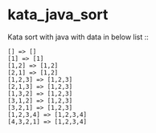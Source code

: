 kata_java_sort
==============

Kata sort with java with data in below list ::

```
[] => []
[1] => [1]
[1,2] => [1,2]
[2,1] => [1,2]
[1,2,3] => [1,2,3]
[2,1,3] => [1,2,3]
[1,3,2] => [1,2,3]
[3,1,2] => [1,2,3]
[3,2,1] => [1,2,3]
[1,2,3,4] => [1,2,3,4]
[4,3,2,1] => [1,2,3,4]
```
